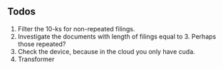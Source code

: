 ## Todos
1. Filter the 10-ks for non-repeated filings.
2. Investigate the documents with length of filings equal to 3. Perhaps those repeated?
3. Check the device, because in the cloud you only have cuda.
4. Transformer 